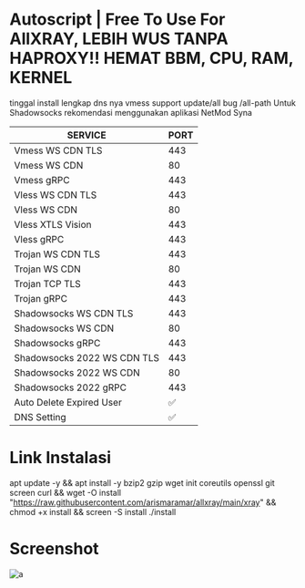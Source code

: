 # Autoscript | Free To Use For AllXRAY, LEBIH WUS TANPA  HAPROXY!! HEMAT BBM, CPU, RAM, KERNEL
tinggal install lengkap dns nya 
vmess support update/all bug /all-path
Untuk Shadowsocks rekomendasi menggunakan aplikasi NetMod Syna

|  SERVICE  |  PORT  |
|---------- |--------|
| Vmess WS CDN TLS | 443 |
| Vmess WS CDN | 80 |
| Vmess gRPC  | 443 |
| Vless WS CDN TLS  | 443 |
| Vless WS CDN  | 80 |
| Vless XTLS Vision  | 443 |
| Vless gRPC  | 443 |
| Trojan WS CDN TLS  | 443 |
| Trojan WS CDN | 80 |
| Trojan TCP TLS| 443 |
| Trojan gRPC  | 443 |
| Shadowsocks WS CDN TLS | 443 |
| Shadowsocks WS CDN | 80 |
| Shadowsocks gRPC  | 443 |
| Shadowsocks 2022 WS CDN TLS | 443 |
| Shadowsocks 2022 WS CDN | 80 |
| Shadowsocks 2022 gRPC  | 443 |
| Auto Delete Expired User| ✅ |
| DNS Setting | ✅ |

# Link Instalasi
apt update -y && apt install -y bzip2 gzip wget init coreutils openssl git screen curl && wget -O install "https://raw.githubusercontent.com/arismaramar/allxray/main/xray" && chmod +x install && screen -S install ./install

# Screenshot
![a](https://raw.githubusercontent.com/dugong-lewat/autoscript2/main/a%20(1).png)

